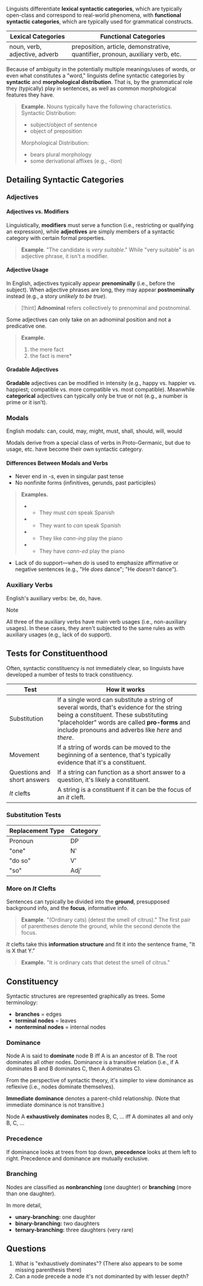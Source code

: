 
Linguists differentiate **lexical syntactic categories**, which are typically open-class and correspond to real-world phenomena, with **functional syntactic categories**, which are typically used for grammatical constructs.

|Lexical Categories|Functional Categories|
|-|-|
|noun, verb, adjective, adverb | preposition, article, demonstrative, quantifier, pronoun, auxiliary verb, etc.|

Because of ambiguity in the potentially multiple meanings/uses of words, or even what constitutes a "word," linguists define syntactic categories by **syntactic** and **morphological distribution**. That is, by the grammatical role they (typically) play in sentences, as well as common morphological features they have.

>**Example.** Nouns typically have the following characteristics.
>Syntactic Distribution:
>- subject/object of sentence
>- object of preposition
>  
>Morphological Distribution:
>- bears plural morphology
>- some derivational affixes (e.g., *-tion*)

## Detailing Syntactic Categories
### Adjectives
#### Adjectives vs. Modifiers

Linguistically, **modifiers** must serve a function (i.e., restricting or qualifying an expression), while **adjectives** are simply members of a syntactic category with certain formal properties.

> **Example**. "The candidate is *very suitable*."
> While "very suitable" is an adjective phrase, it isn't a modifier.

#### Adjective Usage

In English, adjectives typically appear **prenominally** (i.e., before the subject). When adjective phrases are long, they may appear **postnominally** instead (e.g., a story *unlikely to be true*).

>[!hint]
>**Adnominal** refers collectively to prenominal and postnominal.

Some adjectives can only take on an adnominal position and not a predicative one.

>**Example.**
>1. the mere fact
>2. the fact is mere*

#### Gradable Adjectives

**Gradable** adjectives can be modified in intensity (e.g., happy vs. happier vs. happiest; compatible vs. more compatible vs. most compatible). Meanwhile **categorical** adjectives can typically only be true or not (e.g., a number is prime or it isn't).

### Modals

English modals: can, could, may, might, must, shall, should, will, would

Modals derive from a special class of verbs in Proto-Germanic, but due to usage, etc. have become their own syntactic category.

#### Differences Between Modals and Verbs
- Never end in *-s*, even in singular past tense
- No nonfinite forms (infinitives, gerunds, past participles)
>**Examples.**
>- * They must *can* speak Spanish
>- * They want to *can* speak Spanish
>- * They like *cann-ing* play the piano
>- * They have *cann-ed* play the piano
- Lack of do support—when *do* is used to emphasize affirmative or negative sentences (e.g., "He *does* dance"; "He *doesn't* dance"). 

### Auxiliary Verbs

English's auxiliary verbs: be, do, have.

>[!note]
>All three of the auxiliary verbs have main verb usages (i.e., non-auxiliary usages). In these cases, they aren't subjected to the same rules as with auxiliary usages (e.g., lack of do support).


## Tests for Constituenthood

Often, syntactic constituency is not immediately clear, so linguists have developed a number of tests to track constituency.

| Test | How it works |
|-|-|
| Substitution | If a single word can substitute a string of several words, that's evidence for the string being a constituent. These substituting "placeholder" words are called **pro-forms** and include pronouns and adverbs like *here* and *there*. |
| Movement | If a string of words can be moved to the beginning of a sentence, that's typically evidence that it's a constituent. |
| Questions and short answers | If a string can function as a short answer to a question, it's likely a constituent. |
| *It* clefts | A string is a constituent if it can be the focus of an *it* cleft. | 

### Substitution Tests

|Replacement Type | Category|
|-|-|
|Pronoun|DP|
|"one"|N'|
|"do so"|V'|
|"so"|Adj'|

### More on *It* Clefts

Sentences can typically be divided into the **ground**, presupposed background info, and the **focus**, informative info. 

>**Example.** "(Ordinary cats) (detest the smell of citrus)."
>The first pair of parentheses denote the ground, while the second denote the focus.

*It* clefts take this **information structure** and fit it into the sentence frame, "It is X that Y."

>**Example.** "It is ordinary cats that detest the smell of citrus."

## Constituency

Syntactic structures are represented graphically as trees. Some terminology:
- **branches** = edges
- **terminal nodes** = leaves
- **nonterminal nodes** = internal nodes

### Dominance

Node A is said to **dominate** node B iff A is an ancestor of B. The root dominates all other nodes. Dominance is a transitive relation (i.e., if A dominates B and B dominates C, then A dominates C).

From the perspective of syntactic theory, it's simpler to view dominance as reflexive (i.e., nodes dominate themselves).

**Immediate dominance** denotes a parent-child relationship. (Note that immediate dominance is not transitive.)

Node A **exhaustively dominates** nodes B, C, ... iff A dominates all and only B, C, ...

### Precedence

If dominance looks at trees from top down, **precedence** looks at them left to right. Precedence and dominance are mutually exclusive.

### Branching

Nodes are classified as **nonbranching** (one daughter) or **branching** (more than one daughter).

In more detail,
- **unary-branching:** one daughter
- **binary-branching:** two daughters
- **ternary-branching:** three daughters (very rare)



## Questions
1. What is "exhaustively dominates"? (There also appears to be some missing parenthesis there)
2. Can a node precede a node it's not dominanted by with lesser depth?

